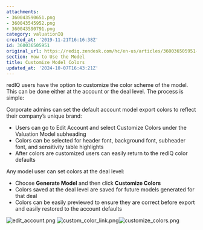 ```yaml
---
attachments:
- 360043590651.png
- 360043545952.png
- 360043590791.png
category: valuationIQ
created_at: '2019-11-21T16:16:38Z'
id: 360036505951
original_url: https://rediq.zendesk.com/hc/en-us/articles/360036505951-Customize-Model-Colors
section: How to Use the Model
title: Customize Model Colors
updated_at: '2024-10-07T16:43:21Z'
---
```


redIQ users have the option to customize the color scheme of the model. This can be done either at the account or the deal level. The process is simple:

Corporate admins can set the default account model export colors to reflect their company’s unique brand:

* Users can go to Edit Account and select Customize Colors under the Valuation Model subheading
* Colors can be selected for header font, background font, subheader font, and sensitivity table highlights
* After colors are customized users can easily return to the redIQ color defaults

Any model user can set colors at the deal level:

* Choose **Generate Model** and then click **Customize Colors**
* Colors saved at the deal level are saved for future models generated for that deal
* Colors can be easily previewed to ensure they are correct before export and easily restored to the account defaults

![edit_account.png](https://rediq.zendesk.com/hc/article_attachments/360043590651/edit_account.png) ![custom_color_link.png](https://rediq.zendesk.com/hc/article_attachments/360043545952/custom_color_link.png)![customize_colors.png](https://rediq.zendesk.com/hc/article_attachments/360043590791/customize_colors.png)